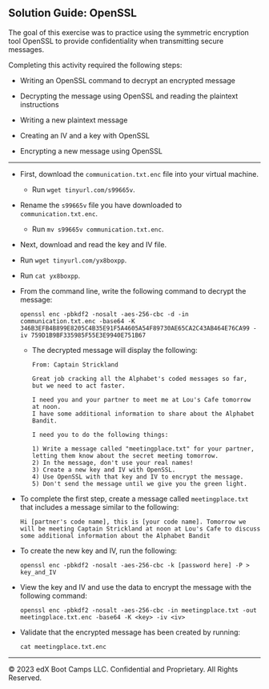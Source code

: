 ## Solution Guide: OpenSSL

The goal of this exercise was to practice using the symmetric encryption tool OpenSSL to provide confidentiality when transmitting secure messages.

Completing this activity required the following steps:

- Writing an OpenSSL command to decrypt an encrypted message

- Decrypting the message using OpenSSL and reading the plaintext instructions

- Writing a new plaintext message

- Creating an IV and a key with OpenSSL

- Encrypting a new message using OpenSSL

---

- First, download the `communication.txt.enc` file into your virtual machine.

  - Run `wget tinyurl.com/s99665v`.

- Rename the `s99665v` file you have downloaded to `communication.txt.enc`. 

  - Run `mv s99665v communication.txt.enc`.

- Next, download and read the key and IV file.

- Run `wget tinyurl.com/yx8boxpp`.

- Run `cat yx8boxpp`.

- From the command line, write the following command to decrypt the message:

    `openssl enc -pbkdf2 -nosalt -aes-256-cbc -d -in communication.txt.enc -base64 -K 346B3EFB4B899E8205C4B35E91F5A4605A54F89730AE65CA2C43AB464E76CA99 -iv 759D1B9BF335985F55E3E9940E751B67`

  - The decrypted message will display the following:

      ```
      From: Captain Strickland

      Great job cracking all the Alphabet's coded messages so far, but we need to act faster.

      I need you and your partner to meet me at Lou's Cafe tomorrow at noon.
      I have some additional information to share about the Alphabet Bandit.

      I need you to do the following things:

      1) Write a message called "meetingplace.txt" for your partner, letting them know about the secret meeting tomorrow. 
      2) In the message, don't use your real names!
      3) Create a new key and IV with OpenSSL.
      4) Use OpenSSL with that key and IV to encrypt the message.
      5) Don't send the message until we give you the green light.
      ```

- To complete the first step, create a message called `meetingplace.txt` that includes a message similar to the following:

    `Hi [partner's code name], this is [your code name]. Tomorrow we will be meeting Captain Strickland at noon at Lou's Cafe to discuss some additional information about the Alphabet Bandit`
    
- To create the new key and IV, run the following:

  `openssl enc -pbkdf2 -nosalt -aes-256-cbc -k [password here] -P > key_and_IV`
       
- View the key and IV and use the data to encrypt the message with the following command:

  `openssl enc -pbkdf2 -nosalt -aes-256-cbc -in meetingplace.txt -out meetingplace.txt.enc -base64 -K <key> -iv <iv>`

- Validate that the encrypted message has been created by running:

    `cat meetingplace.txt.enc`
      
---      

© 2023 edX Boot Camps LLC. Confidential and Proprietary. All Rights Reserved.
